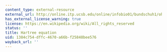 ```yaml
---
content_type: external-resource
external_url: http://online.itp.ucsb.edu/online/infobio01/bundschuh1/oh/115.html
has_external_license_warning: true
license: https://en.wikipedia.org/wiki/All_rights_reserved
status: ''
title: Hartree equation
uid: 1384c754-dffc-4670-a66b-f25848bee576
wayback_url: ''
---
```

